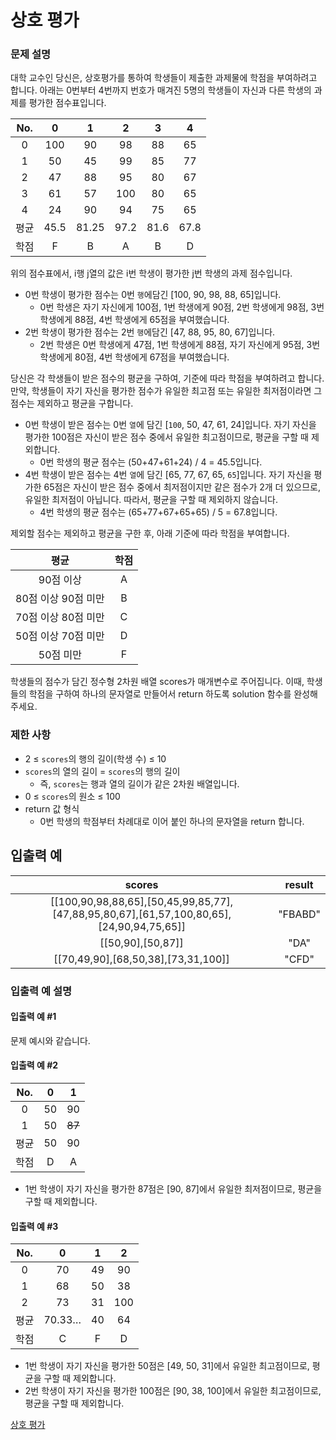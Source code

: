 # 상호 평가

### 문제 설명

대학 교수인 당신은, 상호평가를 통하여 학생들이 제출한 과제물에 학점을 부여하려고 합니다. 아래는 0번부터 4번까지 번호가 매겨진 5명의 학생들이 자신과 다른 학생의 과제를 평가한 점수표입니다.

| No.  |  0   |   1   |  2   |  3   |  4   |
| :--: | :--: | :---: | :--: | :--: | :--: |
|  0   | 100  |  90   |  98  |  88  |  65  |
|  1   |  50  |  45   |  99  |  85  |  77  |
|  2   |  47  |  88   |  95  |  80  |  67  |
|  3   |  61  |  57   | 100  |  80  |  65  |
|  4   |  24  |  90   |  94  |  75  |  65  |
| 평균 | 45.5 | 81.25 | 97.2 | 81.6 | 67.8 |
| 학점 |  F   |   B   |  A   |  B   |  D   |

위의 점수표에서, i행 j열의 값은 i번 학생이 평가한 j번 학생의 과제 점수입니다.

- 0번 학생이 평가한 점수는 0번 `행`에담긴 [100, 90, 98, 88, 65]입니다.
  - 0번 학생은 자기 자신에게 100점, 1번 학생에게 90점, 2번 학생에게 98점, 3번 학생에게 88점, 4번 학생에게 65점을 부여했습니다.
- 2번 학생이 평가한 점수는 2번 `행`에담긴 [47, 88, 95, 80, 67]입니다.
  - 2번 학생은 0번 학생에게 47점, 1번 학생에게 88점, 자기 자신에게 95점, 3번 학생에게 80점, 4번 학생에게 67점을 부여했습니다.

당신은 각 학생들이 받은 점수의 평균을 구하여, 기준에 따라 학점을 부여하려고 합니다.
만약, 학생들이 자기 자신을 평가한 점수가 유일한 최고점 또는 유일한 최저점이라면 그 점수는 제외하고 평균을 구합니다.

- 0번 학생이 받은 점수는 0번 `열`에 담긴 [`100`, 50, 47, 61, 24]입니다. 자기 자신을 평가한 100점은 자신이 받은 점수 중에서 유일한 최고점이므로, 평균을 구할 때 제외합니다.
  - 0번 학생의 평균 점수는 (50+47+61+24) / 4 = 45.5입니다.
- 4번 학생이 받은 점수는 4번 `열`에 담긴 [65, 77, 67, 65, `65`]입니다. 자기 자신을 평가한 65점은 자신이 받은 점수 중에서 최저점이지만 같은 점수가 2개 더 있으므로, 유일한 최저점이 아닙니다. 따라서, 평균을 구할 때 제외하지 않습니다.
  - 4번 학생의 평균 점수는 (65+77+67+65+65) / 5 = 67.8입니다.

제외할 점수는 제외하고 평균을 구한 후, 아래 기준에 따라 학점을 부여합니다.

|        평균         | 학점 |
| :-----------------: | :--: |
|      90점 이상      |  A   |
| 80점 이상 90점 미만 |  B   |
| 70점 이상 80점 미만 |  C   |
| 50점 이상 70점 미만 |  D   |
|      50점 미만      |  F   |

학생들의 점수가 담긴 정수형 2차원 배열 scores가 매개변수로 주어집니다. 이때, 학생들의 학점을 구하여 하나의 문자열로 만들어서 return 하도록 solution 함수를 완성해주세요.

### 제한 사항

- 2 ≤ `scores`의 행의 길이(학생 수) ≤ 10
- `scores`의 열의 길이 = `scores`의 행의 길이
  - 즉, `scores`는 행과 열의 길이가 같은 2차원 배열입니다.
- 0 ≤ `scores`의 원소 ≤ 100
- return 값 형식
  - 0번 학생의 학점부터 차례대로 이어 붙인 하나의 문자열을 return 합니다.

## 입출력 예

|                                          scores                                          | result  |
| :--------------------------------------------------------------------------------------: | :-----: |
| [[100,90,98,88,65],[50,45,99,85,77],[47,88,95,80,67],[61,57,100,80,65],[24,90,94,75,65]] | "FBABD" |
|                                    [[50,90],[50,87]]                                     |  "DA"   |
|                           [[70,49,90],[68,50,38],[73,31,100]]                            |  "CFD"  |

### 입출력 예 설명

#### 입출력 예 #1

문제 예시와 같습니다.

#### 입출력 예 #2

| No.  |  0  |   1    |
| :--: | :-: | :----: |
|  0   | 50  |   90   |
|  1   | 50  | ~~87~~ |
| 평균 | 50  |   90   |
| 학점 |  D  |   A    |

- 1번 학생이 자기 자신을 평가한 87점은 [90, 87]에서 유일한 최저점이므로, 평균을 구할 때 제외합니다.

#### 입출력 예 #3

| No.  |   0    |  1  |  2  |
| :--: | :----: | :-: | :-: |
|  0   |   70   | 49  | 90  |
|  1   |   68   | 50  | 38  |
|  2   |   73   | 31  | 100 |
| 평균 | 70.33… | 40  | 64  |
| 학점 |   C    |  F  |  D  |

- 1번 학생이 자기 자신을 평가한 50점은 [49, 50, 31]에서 유일한 최고점이므로, 평균을 구할 때 제외합니다.
- 2번 학생이 자기 자신을 평가한 100점은 [90, 38, 100]에서 유일한 최고점이므로, 평균을 구할 때 제외합니다.

[상호 평가](https://programmers.co.kr/learn/courses/30/lessons/83201)
